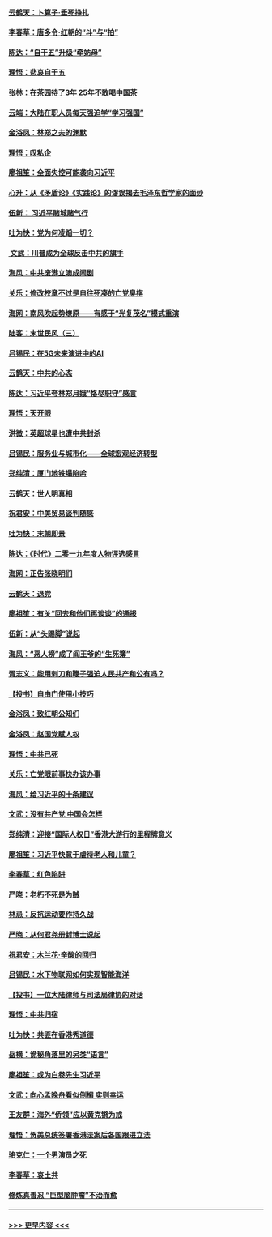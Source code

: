 #### [云鹤天：卜算子‧垂死挣扎](../pages/nsc993/n11739956.md?t=12240433) 
#### [李春草：唐多令‧红朝的“斗”与“拍”](../pages/nsc993/n11739830.md?t=12240433) 
#### [陈达：“自干五”升级“牵妨母”](../pages/nsc993/n11739724.md?t=12240433) 
#### [理悟：悲哀自干五](../pages/nsc993/n11739547.md?t=12240433) 
#### [张林：在茶园待了3年 25年不敢喝中国茶](../pages/nsc993/n11739240.md?t=12240433) 
#### [云端：大陆在职人员每天强迫学“学习强国”](../pages/nsc993/n11738735.md?t=12240433) 
#### [金浴凤：林郑之夫的渊默](../pages/nsc993/n11737735.md?t=12240433) 
#### [理悟：叹私企](../pages/nsc993/n11737715.md?t=12240433) 
#### [廖祖笙：全面失控可能袭向习近平](../pages/nsc993/n11737704.md?t=12240433) 
#### [心升：从《矛盾论》《实践论》的谬误揭去毛泽东哲学家的面纱](../pages/nsc993/n11736962.md?t=12240433) 
#### [伍新： 习近平赌城赌气行](../pages/nsc993/n11736929.md?t=12240433) 
#### [吐为快：党为何凌蹈一切？](../pages/nsc993/n11736915.md?t=12240433) 
#### [ 文武：川普成为全球反击中共的旗手](../pages/nsc993/n11736882.md?t=12240433) 
#### [海风：中共废港立澳成闹剧](../pages/nsc993/n11735857.md?t=12240433) 
#### [关乐：修改校章不过是自往死凑的亡党臭棋](../pages/nsc993/n11735097.md?t=12240433) 
#### [海网：南风吹起势燎原——有感于“光复茂名”模式重演](../pages/nsc993/n11732308.md?t=12240433) 
#### [陆客：末世民风（三）](../pages/nsc993/n11732211.md?t=12240433) 
#### [吕锡民：在5G未来演进中的AI](../pages/nsc993/n11730010.md?t=12240433) 
#### [云鹤天：中共的心态](../pages/nsc993/n11729906.md?t=12240433) 
#### [陈达：习近平夸林郑月娥“恪尽职守”感言](../pages/nsc993/n11729881.md?t=12240433) 
#### [理悟：天开眼](../pages/nsc993/n11729699.md?t=12240433) 
#### [洪微：英超球星也遭中共封杀](../pages/nsc993/n11727243.md?t=12240433) 
#### [吕锡民：服务业与城市化——全球宏观经济转型](../pages/nsc993/n11725845.md?t=12240433) 
#### [郑纯清：厦门地铁塌陷吟](../pages/nsc993/n11725813.md?t=12240433) 
#### [云鹤天：世人明真相](../pages/nsc993/n11725621.md?t=12240433) 
#### [祝君安：中美贸易谈判随感](../pages/nsc993/n11725609.md?t=12240433) 
#### [吐为快：末朝即景](../pages/nsc993/n11723365.md?t=12240433) 
#### [陈达：《时代》二零一九年度人物评选感言](../pages/nsc993/n11723337.md?t=12240433) 
#### [海网：正告张晓明们](../pages/nsc993/n11723228.md?t=12240433) 
#### [云鹤天：退党](../pages/nsc993/n11723056.md?t=12240433) 
#### [廖祖笙：有关“回去和他们再谈谈”的通报](../pages/nsc993/n11722442.md?t=12240433) 
#### [伍新：从“头踢脚”说起](../pages/nsc993/n11722429.md?t=12240433) 
#### [海风：“恶人榜”成了阎王爷的“生死簿”](../pages/nsc993/n11722272.md?t=12240433) 
#### [胥志义：能用剌刀和鞭子强迫人民共产和公有吗？](../pages/nsc993/n11720569.md?t=12240433) 
#### [【投书】自由门使用小技巧](../pages/nsc993/n11720180.md?t=12240433) 
#### [金浴凤：致红朝公知们](../pages/nsc993/n11720563.md?t=12240433) 
#### [金浴凤：赵国党赋人权](../pages/nsc993/n11720533.md?t=12240433) 
#### [理悟：中共已死](../pages/nsc993/n11720233.md?t=12240433) 
#### [关乐：亡党眼前事快办该办事](../pages/nsc993/n11719160.md?t=12240433) 
#### [海风：给习近平的十条建议](../pages/nsc993/n11717616.md?t=12240433) 
#### [文武：没有共产党 中国会怎样](../pages/nsc993/n11717584.md?t=12240433) 
#### [郑纯清：迎接“国际人权日”香港大游行的里程牌意义](../pages/nsc993/n11717417.md?t=12240433) 
#### [廖祖笙：习近平快意于虐待老人和儿童？](../pages/nsc993/n11715313.md?t=12240433) 
#### [李春草：红色陷阱](../pages/nsc993/n11715029.md?t=12240433) 
#### [严晓：老朽不死是为贼](../pages/nsc993/n11712910.md?t=12240433) 
#### [林忌：反抗运动要作持久战](../pages/nsc993/n11712623.md?t=12240433) 
#### [严晓：从何君尧册封博士说起](../pages/nsc993/n11712465.md?t=12240433) 
#### [祝君安：木兰花·辛酸的回归](../pages/nsc993/n11712381.md?t=12240433) 
#### [吕锡民：水下物联网如何实现智能海洋](../pages/nsc993/n11711158.md?t=12240433) 
#### [【投书】一位大陆律师与司法局律协的对话](../pages/nsc993/n11709675.md?t=12240433) 
#### [理悟：中共归宿](../pages/nsc993/n11710059.md?t=12240433) 
#### [吐为快：共匪在香港秀道德](../pages/nsc993/n11709979.md?t=12240433) 
#### [岳横：诡秘角落里的另类“语言”](../pages/nsc993/n11709792.md?t=12240433) 
#### [廖祖笙：或为白卷先生习近平](../pages/nsc993/n11708330.md?t=12240433) 
#### [文武：向心孟晚舟看似倒楣 实则幸运](../pages/nsc993/n11708236.md?t=12240433) 
#### [王友群：海外“侨领”应以黄克锵为戒](../pages/nsc993/n11706176.md?t=12240433) 
#### [理悟：贺美总统签署香港法案后各国跟进立法](../pages/nsc993/n11706853.md?t=12240433) 
#### [骆克仁：一个男演员之死](../pages/nsc993/n11706677.md?t=12240433) 
#### [李春草：哀土共](../pages/nsc993/n11706255.md?t=12240433) 
#### [修炼真善忍 “巨型脑肿瘤”不治而愈](../pages/nsc993/n11705340.md?t=12240433) 

----
#### [ >>> 更早内容 <<< ](../indexes/nsc993-earlier.md)
